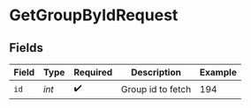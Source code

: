 # GetGroupByIdRequest


## Fields

| Field              | Type               | Required           | Description        | Example            |
| ------------------ | ------------------ | ------------------ | ------------------ | ------------------ |
| `id`               | *int*              | :heavy_check_mark: | Group id to fetch  | 194                |